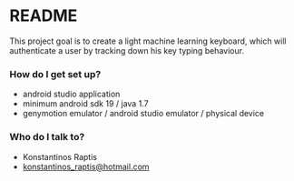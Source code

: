 # README #

This project goal is to create a light machine learning keyboard, which will authenticate a user by tracking down his key typing behaviour.

### How do I get set up? ###

* android studio application
* minimum android sdk 19 / java 1.7
* genymotion emulator / android studio emulator / physical device

### Who do I talk to? ###

* Konstantinos Raptis
* konstantinos_raptis@hotmail.com